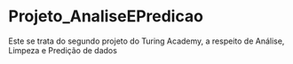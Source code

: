 # Projeto_AnaliseEPredicao
Este se trata do segundo projeto do Turing Academy, a respeito de Análise, Limpeza e Predição de dados
